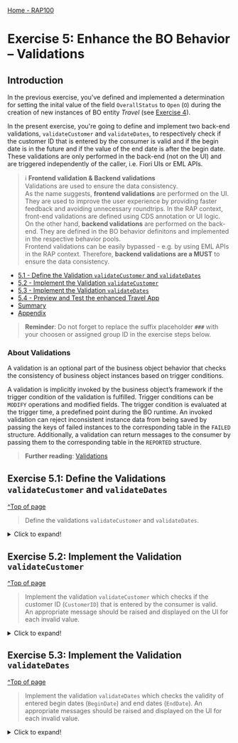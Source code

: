 [Home - RAP100](../../#exercises)

# Exercise 5: Enhance the BO Behavior – Validations 

## Introduction 

In the previous exercise, you've defined and implemented a determination for setting the inital value of the field `OverallStatus` to `Open` (`O`) during the creation of new instances of BO entity _Travel_ (see [Exercise 4](../ex4/readme.md)).

In the present exercise, you're going to define and implement two back-end validations, `validateCustomer` and `validateDates`, to respectively check if the customer ID that is entered by the consumer is valid and if the begin date is in the future and if the value of the end date is after the begin date. These validations are only performed in the back-end (not on the UI) and are triggered independently of the caller, i.e. Fiori UIs or EML APIs.

> ℹ **Frontend validation & Backend validations**     
> Validations are used to ensure the data consistency.   
> As the name suggests, **frontend validations** are performed on the UI. They are used to improve the user experience by providing faster feedback and avoiding unnecessary roundtrips. In the RAP context, front-end validations are defined using CDS annotation or UI logic.  
> On the other hand, **backend validations** are performed on the back-end. They are defined in the BO behavior definitons and implemented in the respective behavior pools.   
> Frontend validations can be easily bypassed - e.g. by using EML APIs in the RAP context. Therefore, **backend validations are a MUST** to ensure the data consistency.

- [5.1 - Define the Validation `validateCustomer` and `validateDates`](#exercise-51-define-the-validations-validatecustomer-and-validatedates)
- [5.2 - Implement the Validation `validateCustomer`](#exercise-52-implement-the-validation-validatecustomer)
- [5.3 - Implement the Validation `validateDates`](#exercise-53-implement-the-validation-validatedates)
- [5.4 - Preview and Test the enhanced Travel App](#exercise-54-preview-and-test-the-enhanced-travel-app)
- [Summary](#summary)  
- [Appendix](#appendix)

> **Reminder**: Do not forget to replace the suffix placeholder **`###`** with your choosen or assigned group ID in the exercise steps below. 

### About Validations

A validation is an optional part of the business object behavior that checks the consistency of business object instances based on trigger conditions. 

A validation is implicitly invoked by the business object’s framework if the trigger condition of the validation is fulfilled. Trigger conditions can be `MODIFY` operations and modified fields. The trigger condition is evaluated at the trigger time, a predefined point during the BO runtime. An invoked validation can reject inconsistent instance data from being saved by passing the keys of failed instances to the corresponding table in the `FAILED` structure. Additionally, a validation can return messages to the consumer by passing them to the corresponding table in the `REPORTED` structure.

> **Further reading**: [Validations](https://help.sap.com/viewer/923180ddb98240829d935862025004d6/Cloud/en-US/171e26c36cca42699976887b4c8a83bf.html)

## Exercise 5.1: Define the Validations `validateCustomer` and `validateDates`
[^Top of page](#)

> Define the validations `validateCustomer` and `validateDates`.  

 <details>
  <summary>Click to expand!</summary>
  
1. Open your behavior definition ![behaviordefinition](images/adt_bdef.png) **`ZRAP100_R_TRAVELTP_###`**  

2. Because empty values will not be accepted for the fields **`CustomerID`**, **`BeginDate`**, and **`EndDate`**, specify them as _mandatory_ field 
   by adding the following code snippet after the determination as shown on the screenshot below.
 
   <pre lang="ABAP">  
    field ( mandatory )
    CustomerID,
    BeginDate,
    EndDate;  
   </pre>   

   Your source code should look like this:   

   <!-- ![validation](images/new18a.png)    -->
   <img src="images/new18a.png" alt="validation" width="60%"> 

3. Define the validations **`validateCustomer`** and **`validateDates`**.
     
   For that, add the following code snippet after the determination as shown on the screenshot below.
   
   <pre lang="ABAP"> 
   validation validateCustomer on save { create; field CustomerID; }
   validation validateDates on save { create; field BeginDate, EndDate; }
   </pre>          

4. In order to have draft instances being checked by validations and determinations being executed before they become active, they have to be specified for the **`draft determine action prepare`** in the behavior definition.
  
   Replace the code line **`draft determine action Prepare;`** with the following code snippet as shown on the screenshot below

   <pre lang="ABAP"> 
   draft determine action Prepare
   {
   validation validateCustomer;
   validation validateDates;    }
   </pre>     
     
   Your source code should look like this: 
   
   <!-- ![validation](images/new18.png) -->
   <img src="images/new18.png" alt="validation" width="60%">       
     
   **Short explanation**:    
   - Validations are always invoked during the save and specified with the keyword `validateCustomer on save`.    
   - `validateCustomer` is a validation with trigger operation `create` and trigger field `CustomerID`.    
   - `validateDates` is a validation with trigger operation `create` and trigger fields `BeginDate` and `EndDate`.            
    
   **ℹ Hint**:    
   > In case a validation should be invoked at every change of the BO entity instance, then the trigger conditions `create`and `update` 
   > must be specified: e.g. `validation validateCustomer on save { create; update; }`
 
5. Save ![save icon](images/adt_save.png) and activate ![activate icon](images/adt_activate.png) the changes.
      
6. Add the appropriate **`FOR VALIDATE ON SAVE`** methods to the local handler class of the behavior pool of the _Travel_ BO entity via quick fix.  
   
   For that, set the cursor on one of the validation names and press **Ctrl+1** to open the **Quick Assist** view and select the entry _**`Add all 2 missing methods of entity zrap100_r_travel_### ...`**_.
   
   As a result, the **`FOR VALIDATE ON SAVE`** methods **`validateCustomer`** and **`validateDates`** will be added to the local handler class `lcl_handler` of the behavior pool of the _Travel_ BO entity ![class icon](images/adt_class.png)`ZRAP100_BP_TRAVELTP_###`.       
   
   <!-- ![Travel BO Behavior Pool](images/new19.png)  -->
   <img src="images/new19.png" alt="validation" width="90%">   

7. Save ![save icon](images/adt_save.png) and activate ![activate icon](images/adt_activate.png) the changes.

> Hint:  
> If you get an error message in the behavior implementation `The entity "ZRAP100_R_TRAVELTP_###" does not have a validation "VALIDATECUSTOMER".` try to activate the behvavior definition once again.  

</details>
  
## Exercise 5.2: Implement the Validation `validateCustomer` 
[^Top of page](#)

> Implement the validation `validateCustomer` which checks if the customer ID (`CustomerID`) that is entered by the consumer is valid.   
> An appropriate message should be raised and displayed on the UI for each invalid value.

 <details>
  <summary>Click to expand!</summary>

1. First, check the interface of the new methods in the declaration part of the local handler class `lcl_handler` of the behavior pool of the _Travel_ BO entity ![class icon](images/adt_class.png)**`ZRAP100_BP_TRAVELTP_###`**. 

   For that, set the cursor on the method name, **`validateCustomer`**, press **F2** to open the **ABAP Element Info** view, and examine the full method interface. 
   
   ![Travel BO Behavior Pool](images/v3.png)  
   
   **Short explanation**:  
   - The addition **`FOR VALIDATE ON SAVE`** indicates that the method provides the implementation of a validation executed on save. Validations are always executed on save.   
   -  Method signature for the validation method:
     - `IMPORTING`parameter **`keys`** - an internal table containing the keys of the instances on which the validation should be performed.
     - Implicit `CHANGING` parameters (aka _implicit response parameters_):  
       - **`failed`**   - table with information for identifying the data set where an error occurred
       - **`reported`** - table with data for instance-specific messages
      
   You can go ahead and implement the validation method.

2. Now implement the method **`validateCustomer`** in the implementation part of the class.
   
    The logic consists of the following main steps:   
    1. Read the travel instance(s) of the transferred keys (**`keys`**) using the EML statement **`READ ENTITIES`**.   
    2. The addition **`FIELDS`** is used to specify the fields to be read. Only **`CustomerID`** is relevant for the present validation.  
       The addition `ALL FIELDS` can be used to read all fields.
    3. The addition **`IN LOCAL MODE`** is used to exclude feature controls and authorization checks.
    4. Read all the transfered (distinct, non-initial) customer IDs and check if they exist.  
    5. Prepare/raise messages for all transferred _travel_ instances with initial and non-existing customer ID (**`CustomerID`**)  
       and set the changing parameter **`reported`**   

   Replace the current method implementation of **`validateCustomer`** with following code snippet and replace all occurrences of the placeholder **`###`** with your group ID. 
   
   You can use the **F1 Help** to get detailed information on the different ABAP and EML statements.  
 
   ```ABAP
   **********************************************************************
   * Validation: Check the validity of the entered customer data
   **********************************************************************
     METHOD validateCustomer.
       "read relevant travel instance data
       READ ENTITIES OF ZRAP100_R_TravelTP_### IN LOCAL MODE
       ENTITY Travel
        FIELDS ( CustomerID )
        WITH CORRESPONDING #( keys )
       RESULT DATA(travels).

       DATA customers TYPE SORTED TABLE OF /dmo/customer WITH UNIQUE KEY customer_id.

       "optimization of DB select: extract distinct non-initial customer IDs
       customers = CORRESPONDING #( travels DISCARDING DUPLICATES MAPPING customer_id = customerID EXCEPT * ).
       DELETE customers WHERE customer_id IS INITIAL.
       IF customers IS NOT INITIAL.

         "check if customer ID exists
         SELECT FROM /dmo/customer FIELDS customer_id
                                   FOR ALL ENTRIES IN @customers
                                   WHERE customer_id = @customers-customer_id
           INTO TABLE @DATA(valid_customers).
       ENDIF.

       "raise msg for non existing and initial customer id
       LOOP AT travels INTO DATA(travel).

         APPEND VALUE #(  %tky                 = travel-%tky
                          %state_area          = 'VALIDATE_CUSTOMER'
                        ) TO reported-travel.

         IF travel-CustomerID IS  INITIAL.
           APPEND VALUE #( %tky = travel-%tky ) TO failed-travel.

           APPEND VALUE #( %tky                = travel-%tky
                           %state_area         = 'VALIDATE_CUSTOMER'
                           %msg                = NEW /dmo/cm_flight_messages(
                                                                   textid   = /dmo/cm_flight_messages=>enter_customer_id
                                                                   severity = if_abap_behv_message=>severity-error )
                           %element-CustomerID = if_abap_behv=>mk-on
                         ) TO reported-travel.

         ELSEIF travel-CustomerID IS NOT INITIAL AND NOT line_exists( valid_customers[ customer_id = travel-CustomerID ] ).
           APPEND VALUE #(  %tky = travel-%tky ) TO failed-travel.

           APPEND VALUE #(  %tky                = travel-%tky
                            %state_area         = 'VALIDATE_CUSTOMER'
                            %msg                = NEW /dmo/cm_flight_messages(
                                                                   customer_id = travel-customerid
                                                                   textid      = /dmo/cm_flight_messages=>customer_unkown
                                                                   severity    = if_abap_behv_message=>severity-error )
                            %element-CustomerID = if_abap_behv=>mk-on
                         ) TO reported-travel.
         ENDIF.

       ENDLOOP.
     ENDMETHOD.      
   ```
  
3. Save ![save icon](images/adt_save.png) and activate ![activate icon](images/adt_activate.png) the changes.

</details>

## Exercise 5.3: Implement the Validation `validateDates` 
[^Top of page](#)

> Implement the validation `validateDates` which checks the validity of entered begin dates (`BeginDate`) and end dates (`EndDate`). 
> An appropriate messages should be raised and displayed on the UI for each invalid value.

 <details>
  <summary>Click to expand!</summary>

1. In your implementation class ![class](images/adt_class.png) **`ZRAP100_BP_TRAVELTP_###`**, replace the current method implementation of **`validateDates`** with following code snippet and replace all occurrences of the placeholder **`###`** with your group ID.

   The main implementation steps are similar to the one of method **`validateCustomer`**. 
 
   This validation is performed on the fields **`BeginDate`** and **`EndDate`**. It checks if the entered begin date (`BeginDate`) is in the future and if the value of the entered end date (`EndDate`) is after the begin date (`BeginDate`).   
 
 <```ABAP
 **********************************************************************
 * Validation: Check the validity of begin and end dates
 **********************************************************************
   METHOD validateDates.

     READ ENTITIES OF ZRAP100_R_TravelTP_### IN LOCAL MODE
       ENTITY Travel
         FIELDS (  BeginDate EndDate TravelID )
         WITH CORRESPONDING #( keys )
       RESULT DATA(travels).

     LOOP AT travels INTO DATA(travel).

       APPEND VALUE #(  %tky               = travel-%tky
                        %state_area        = 'VALIDATE_DATES' ) TO reported-travel.

       IF travel-BeginDate IS INITIAL.
         APPEND VALUE #( %tky = travel-%tky ) TO failed-travel.

         APPEND VALUE #( %tky               = travel-%tky
                         %state_area        = 'VALIDATE_DATES'
                          %msg              = NEW /dmo/cm_flight_messages(
                                                                 textid   = /dmo/cm_flight_messages=>enter_begin_date
                                                                 severity = if_abap_behv_message=>severity-error )
                         %element-BeginDate = if_abap_behv=>mk-on ) TO reported-travel.
       ENDIF.
       IF travel-BeginDate < cl_abap_context_info=>get_system_date( ) AND travel-BeginDate IS NOT INITIAL.
         APPEND VALUE #( %tky               = travel-%tky ) TO failed-travel.

         APPEND VALUE #( %tky               = travel-%tky
                         %state_area        = 'VALIDATE_DATES'
                          %msg              = NEW /dmo/cm_flight_messages(
                                                                 begin_date = travel-BeginDate
                                                                 textid     = /dmo/cm_flight_messages=>begin_date_on_or_bef_sysdate
                                                                 severity   = if_abap_behv_message=>severity-error )
                         %element-BeginDate = if_abap_behv=>mk-on ) TO reported-travel.
       ENDIF.
       IF travel-EndDate IS INITIAL.
         APPEND VALUE #( %tky = travel-%tky ) TO failed-travel.

         APPEND VALUE #( %tky               = travel-%tky
                         %state_area        = 'VALIDATE_DATES'
                          %msg                = NEW /dmo/cm_flight_messages(
                                                                 textid   = /dmo/cm_flight_messages=>enter_end_date
                                                                 severity = if_abap_behv_message=>severity-error )
                         %element-EndDate   = if_abap_behv=>mk-on ) TO reported-travel.
       ENDIF.
       IF travel-EndDate < travel-BeginDate AND travel-BeginDate IS NOT INITIAL
                                            AND travel-EndDate IS NOT INITIAL.
         APPEND VALUE #( %tky = travel-%tky ) TO failed-travel.

         APPEND VALUE #( %tky               = travel-%tky
                         %state_area        = 'VALIDATE_DATES'
                         %msg               = NEW /dmo/cm_flight_messages(
                                                                 textid     = /dmo/cm_flight_messages=>begin_date_bef_end_date
                                                                 begin_date = travel-BeginDate
                                                                 end_date   = travel-EndDate
                                                                 severity   = if_abap_behv_message=>severity-error )
                         %element-BeginDate = if_abap_behv=>mk-on
                         %element-EndDate   = if_abap_behv=>mk-on ) TO reported-travel.
       ENDIF.
     ENDLOOP.

   ENDMETHOD. 
 ``` 
 
 ```ABAP 
 **********************************************************************
 * Validation: Check the validity of begin and end dates
 **********************************************************************
   METHOD validateDates.
     READ ENTITIES OF ZRAP100_R_TravelTP_### IN LOCAL MODE
       ENTITY travel
         FIELDS ( BeginDate EndDate )
         WITH CORRESPONDING #( keys )
       RESULT DATA(lt_travel_result).

     LOOP AT lt_travel_result INTO DATA(ls_travel_result).

       IF ls_travel_result-EndDate < ls_travel_result-BeginDate.  "if end_date is before begin_date

         APPEND VALUE #( %key        = ls_travel_result-%key
                         travelID    = ls_travel_result-TravelID ) TO failed-travel.

         APPEND VALUE #( %key = ls_travel_result-%key
                         %msg     = new_message( id       = /dmo/cx_flight_legacy=>end_date_before_begin_date-msgid
                                                 number   = /dmo/cx_flight_legacy=>end_date_before_begin_date-msgno
                                                 v1       = ls_travel_result-BeginDate
                                                 v2       = ls_travel_result-EndDate
                                                 v3       = ls_travel_result-TravelID
                                                 severity = if_abap_behv_message=>severity-error )
                         %element-BeginDate = if_abap_behv=>mk-on
                         %element-EndDate   = if_abap_behv=>mk-on ) TO reported-travel.

       ELSEIF ls_travel_result-BeginDate < cl_abap_context_info=>get_system_date( ).  "begin_date must be in the future

         APPEND VALUE #( %key       = ls_travel_result-%key
                         travelID   = ls_travel_result-TravelID ) TO failed-travel.

         APPEND VALUE #( %key = ls_travel_result-%key
                         %msg = new_message( id       = /dmo/cx_flight_legacy=>begin_date_before_system_date-msgid
                                             number   = /dmo/cx_flight_legacy=>begin_date_before_system_date-msgno
                                             severity = if_abap_behv_message=>severity-error )
                         %element-BeginDate = if_abap_behv=>mk-on
                         %element-EndDate   = if_abap_behv=>mk-on ) TO reported-travel.
       ENDIF.
     ENDLOOP.
   ENDMETHOD.
 ```>
 
2. Save ![save icon](images/adt_save.png) and activate ![activate icon](images/adt_activate.png) the changes.

</details>

## Exercise 5.4: Preview and Test the enhanced Travel App
[^Top of page](#)

Now the SAP Fiori elements app can be tested. 

 <details>
  <summary>Click to expand!</summary>

You can either refresh your application in the browser using **F5** if the browser is still open - or go to your service binding **`ZRAP100_UI_TRAVEL_O4_###`** and start the Fiori elements App preview for the **`Travel`** entity set.

1. Click **Create** to create a new entry.

2. Select an `Sunshine Travel (70001)` as Agency ID, select a customer by starting to add a name `Theresia`, Nov 20, 2022 as starting date and Nov 15, 2022 as end date. The draft will be updated.

    <!-- ![Preview](images/preview3.png) --Y
    <img src="images/preview3.png" alt="Preview" width="90%">        
     
3. Now click **Create**. You should get following error messages displayed:  
   *Begin Date 11/20/2022 must not be after End Date 11/16/2022* .

    <!-- ![Preview](images/preview4.png)  -->
    <img src="images/preview3.png" alt="Preview" width="90%">     

    ![Preview](images/preview5.png)
       
</details>

## Summary 
[^Top of page](#)

Now that you've... 
- defined two validations in the behavior definition, 
- implemented them in the behavior pool, and
- preview and test the enhanced Fiori elements app,

you can continue with the next exercise – **[Exercise 6: Enhance the BO Behavior – Actions](../ex6/readme.md)**

---

## Appendix
[^Top of page](#)

Find the source code for the behavior definition and behavior implementation class (aka behavior pool) in the [sources](sources) folder. Don't forget to replace all occurences of the placeholder `###` with your group ID.

- ![document](images/doc.png) [CDS BDEF ZRAP100_R_TRAVELTP_###](sources/EX5_BDEF_ZRAP100_R_TRAVELTP.txt)
- ![document](images/doc.png) [Class ZRAP100_BP_TRAVELTP_###](sources/EX5_CLASS_ZRAP100_BP_TRAVELTP.txt)

